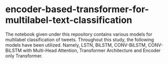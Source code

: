 # encoder-based-transformer-for-multilabel-text-classification
The notebook given under this repository contains various models for multilabel classification of tweets. Throughout this study, the following models have been utilized. Namely, LSTN, BiLSTM, CONV-BiLSTM, CONV-BiLSTM with Multi-Head Attention, Transformer Architecture and Encoder only Transformer. 
